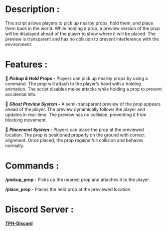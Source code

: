 # Description :
This script allows players to pick up nearby props, hold them, and place them back in the world. While holding a prop, a preview version of the prop will be displayed ahead of the player to show where it will be placed. The preview is transparent and has no collision to prevent interference with the environment.

# Features : 

🔹 **_Pickup & Hold Props -_**
Players can pick up nearby props by using a command.
The prop will attach to the player's hand with a holding animation.
The script disables melee attacks while holding a prop to prevent accidental hits.

🔹 **_Ghost Preview System -_**
A semi-transparent preview of the prop appears ahead of the player.
The preview dynamically follows the player and updates in real-time.
The preview has no collision, preventing it from blocking movement.

🔹 **_Placement System -_**
Players can place the prop at the previewed location.
The prop is positioned properly on the ground with correct alignment.
Once placed, the prop regains full collision and behaves normally.

# Commands :

**/pickup_prop -**	Picks up the nearest prop and attaches it to the player.

**/place_prop -**	Places the held prop at the previewed location.

# Discord Server :
 **[TPH-Discord](https://discord.gg/vgravmPGy5)**
